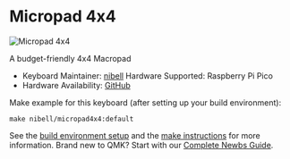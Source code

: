 # Micropad 4x4

![Micropad 4x4](https://imgur.com/ugfJLXJ.jpg)

A budget-friendly 4x4 Macropad

* Keyboard Maintainer: [nibell](https://github.com/Nibell)
Hardware Supported: Raspberry Pi Pico 
* Hardware Availability: [GitHub](https://github.com/Nibell/Keyboards/tree/main/micropad4x4)

Make example for this keyboard (after setting up your build environment):

    make nibell/micropad4x4:default

See the [build environment setup](https://docs.qmk.fm/#/getting_started_build_tools) and the [make instructions](https://docs.qmk.fm/#/getting_started_make_guide) for more information. Brand new to QMK? Start with our [Complete Newbs Guide](https://docs.qmk.fm/#/newbs).
